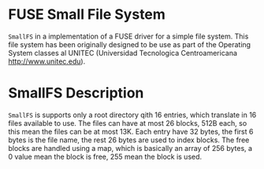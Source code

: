 FUSE Small File System
======================

`SmallFS` in a implementation of a FUSE driver for a simple file system.  This file system has been originally designed to be use as part of the Operating System classes al UNITEC (Universidad Tecnologica Centroamericana http://www.unitec.edu).

SmallFS Description
===================

`SmallFS` is supports only a root directory qith 16 entries, which translate in 16 files available to use. The files can have at most 26 blocks, 512B each, so this mean the files can be at most 13K.
Each entry have 32 bytes, the first 6 bytes is the file name, the rest 26 bytes are used to index blocks.
The free blocks are handled using a map, which is basically an array of 256 bytes, a 0 value mean the block is free, 255 mean the block is used.

